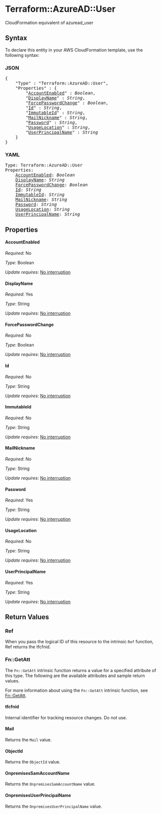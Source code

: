 # Terraform::AzureAD::User

CloudFormation equivalent of azuread_user

## Syntax

To declare this entity in your AWS CloudFormation template, use the following syntax:

### JSON

<pre>
{
    "Type" : "Terraform::AzureAD::User",
    "Properties" : {
        "<a href="#accountenabled" title="AccountEnabled">AccountEnabled</a>" : <i>Boolean</i>,
        "<a href="#displayname" title="DisplayName">DisplayName</a>" : <i>String</i>,
        "<a href="#forcepasswordchange" title="ForcePasswordChange">ForcePasswordChange</a>" : <i>Boolean</i>,
        "<a href="#id" title="Id">Id</a>" : <i>String</i>,
        "<a href="#immutableid" title="ImmutableId">ImmutableId</a>" : <i>String</i>,
        "<a href="#mailnickname" title="MailNickname">MailNickname</a>" : <i>String</i>,
        "<a href="#password" title="Password">Password</a>" : <i>String</i>,
        "<a href="#usagelocation" title="UsageLocation">UsageLocation</a>" : <i>String</i>,
        "<a href="#userprincipalname" title="UserPrincipalName">UserPrincipalName</a>" : <i>String</i>
    }
}
</pre>

### YAML

<pre>
Type: Terraform::AzureAD::User
Properties:
    <a href="#accountenabled" title="AccountEnabled">AccountEnabled</a>: <i>Boolean</i>
    <a href="#displayname" title="DisplayName">DisplayName</a>: <i>String</i>
    <a href="#forcepasswordchange" title="ForcePasswordChange">ForcePasswordChange</a>: <i>Boolean</i>
    <a href="#id" title="Id">Id</a>: <i>String</i>
    <a href="#immutableid" title="ImmutableId">ImmutableId</a>: <i>String</i>
    <a href="#mailnickname" title="MailNickname">MailNickname</a>: <i>String</i>
    <a href="#password" title="Password">Password</a>: <i>String</i>
    <a href="#usagelocation" title="UsageLocation">UsageLocation</a>: <i>String</i>
    <a href="#userprincipalname" title="UserPrincipalName">UserPrincipalName</a>: <i>String</i>
</pre>

## Properties

#### AccountEnabled

_Required_: No

_Type_: Boolean

_Update requires_: [No interruption](https://docs.aws.amazon.com/AWSCloudFormation/latest/UserGuide/using-cfn-updating-stacks-update-behaviors.html#update-no-interrupt)

#### DisplayName

_Required_: Yes

_Type_: String

_Update requires_: [No interruption](https://docs.aws.amazon.com/AWSCloudFormation/latest/UserGuide/using-cfn-updating-stacks-update-behaviors.html#update-no-interrupt)

#### ForcePasswordChange

_Required_: No

_Type_: Boolean

_Update requires_: [No interruption](https://docs.aws.amazon.com/AWSCloudFormation/latest/UserGuide/using-cfn-updating-stacks-update-behaviors.html#update-no-interrupt)

#### Id

_Required_: No

_Type_: String

_Update requires_: [No interruption](https://docs.aws.amazon.com/AWSCloudFormation/latest/UserGuide/using-cfn-updating-stacks-update-behaviors.html#update-no-interrupt)

#### ImmutableId

_Required_: No

_Type_: String

_Update requires_: [No interruption](https://docs.aws.amazon.com/AWSCloudFormation/latest/UserGuide/using-cfn-updating-stacks-update-behaviors.html#update-no-interrupt)

#### MailNickname

_Required_: No

_Type_: String

_Update requires_: [No interruption](https://docs.aws.amazon.com/AWSCloudFormation/latest/UserGuide/using-cfn-updating-stacks-update-behaviors.html#update-no-interrupt)

#### Password

_Required_: Yes

_Type_: String

_Update requires_: [No interruption](https://docs.aws.amazon.com/AWSCloudFormation/latest/UserGuide/using-cfn-updating-stacks-update-behaviors.html#update-no-interrupt)

#### UsageLocation

_Required_: No

_Type_: String

_Update requires_: [No interruption](https://docs.aws.amazon.com/AWSCloudFormation/latest/UserGuide/using-cfn-updating-stacks-update-behaviors.html#update-no-interrupt)

#### UserPrincipalName

_Required_: Yes

_Type_: String

_Update requires_: [No interruption](https://docs.aws.amazon.com/AWSCloudFormation/latest/UserGuide/using-cfn-updating-stacks-update-behaviors.html#update-no-interrupt)

## Return Values

### Ref

When you pass the logical ID of this resource to the intrinsic `Ref` function, Ref returns the tfcfnid.

### Fn::GetAtt

The `Fn::GetAtt` intrinsic function returns a value for a specified attribute of this type. The following are the available attributes and sample return values.

For more information about using the `Fn::GetAtt` intrinsic function, see [Fn::GetAtt](https://docs.aws.amazon.com/AWSCloudFormation/latest/UserGuide/intrinsic-function-reference-getatt.html).

#### tfcfnid

Internal identifier for tracking resource changes. Do not use.

#### Mail

Returns the <code>Mail</code> value.

#### ObjectId

Returns the <code>ObjectId</code> value.

#### OnpremisesSamAccountName

Returns the <code>OnpremisesSamAccountName</code> value.

#### OnpremisesUserPrincipalName

Returns the <code>OnpremisesUserPrincipalName</code> value.

